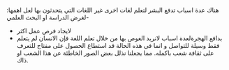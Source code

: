 هناك عدة اسباب تدفع البشر لتعلم لغات اخرى غير اللغات التي يتحدثون بها لعل اهمها:
-لغرض الدراسة او البحث العلمي
- لايجاد فرص عمل اكثر
- بدافع الهجرةلعدة اسباب لانريد الغوص بها
من خلال تعلم اللغة فإن الانسان لم يتعلم فقط وسيلة للتواصل و انما في هذه الحالة قد استطاع الحصول على مفتاح للتعرف 
على ثقافة شعب باكمله. مما يجعلنا نذلل بعض الصور الخاطئة عن هذا الشعب او ذاك.